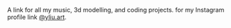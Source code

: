 A link for all my music, 3d modelling, and coding projects. for my Instagram profile link [@yliu.art](https://www.instagram.com/yliu.art/). 